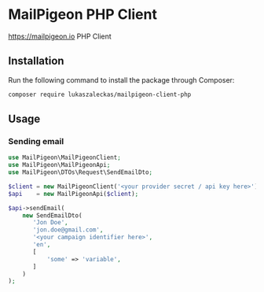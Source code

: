 # MailPigeon PHP Client

https://mailpigeon.io PHP Client

## Installation

Run the following command to install the package through Composer:

```sh
composer require lukaszaleckas/mailpigeon-client-php
```

## Usage

### Sending email

```php
use MailPigeon\MailPigeonClient;
use MailPigeon\MailPigeonApi;
use MailPigeon\DTOs\Request\SendEmailDto;

$client = new MailPigeonClient('<your provider secret / api key here>');
$api    = new MailPigeonApi($client);

$api->sendEmail(
    new SendEmailDto(
       'Jon Doe',
       'jon.doe@gmail.com',
       '<your campaign identifier here>',
       'en',
       [
           'some' => 'variable',
       ]
    )
);
```
